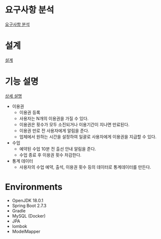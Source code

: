 # 요구사항 분석

[요구사항 분석](./document/요구사항분석.md)



# 설계

[설계](./document/설계)



# 기능 설명

[상세 설명](./document/상세설명.md)

* 이용권
  * 이용권 등록
  * 사용자는 N개의 이용권을 가질 수 있다.
  * 이용권은 횟수가 모두 소진되거나 이용기간이 지나면 만료된다.
  * 이용권 만로 전 사용자에게 알림을 준다.
  * 업체에서 원하는 시간을 설정하여 일괄로 사용자에게 이용권을 지급할 수 있다.
* 수업
  * 예약된 수업 10분 전 출선 안내 알림을 준다.
  * 수업 종료 후 이용권 횟수 차감한다.
* 통계 데이터
  * 사용자의 수업 예약, 출석, 이용권 횟수 등의 데이터로 통계데이터를 만든다.



# Environments

- OpenJDK 18.0.1
- Spring Boot 2.7.3
- Gradle
- MySQL (Docker)
- JPA
- lombok
- ModelMapper




